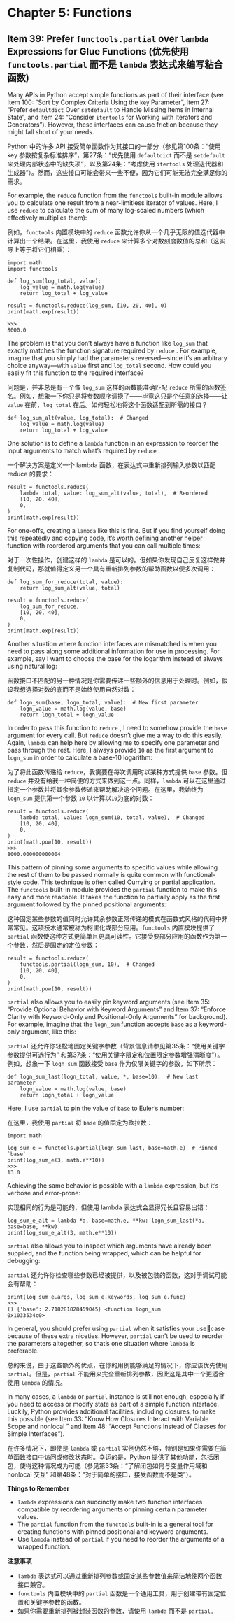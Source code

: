 # Chapter 5: Functions

## Item 39: Prefer `functools.partial` over `lambda` Expressions for Glue Functions (优先使用 `functools.partial` 而不是 `lambda` 表达式来编写粘合函数)

Many APIs in Python accept simple functions as part of their interface (see Item 100: “Sort by Complex Criteria Using the `key` Parameter”, Item 27: “Prefer `defaultdict` Over `setdefault` to Handle Missing Items in Internal State”, and Item 24: “Consider `itertools` for Working with Iterators and Generators”). However, these interfaces can cause friction because they might fall short of your needs.

Python 中的许多 API 接受简单函数作为其接口的一部分（参见第100条：“使用 key 参数按复杂标准排序”，第27条：“优先使用 `defaultdict` 而不是 `setdefault` 来处理内部状态中的缺失项”，以及第24条：“考虑使用 `itertools` 处理迭代器和生成器”）。然而，这些接口可能会带来一些不便，因为它们可能无法完全满足你的需求。

For example, the `reduce` function from the `functools` built-in module allows you to calculate one result from a near-limitless iterator of values. Here, I use `reduce` to calculate the sum of many log-scaled numbers (which effectively multiplies them):

例如，`functools` 内置模块中的 `reduce` 函数允许你从一个几乎无限的值迭代器中计算出一个结果。在这里，我使用 `reduce` 来计算多个对数刻度数值的总和（这实际上等于将它们相乘）：

```
import math
import functools

def log_sum(log_total, value):
    log_value = math.log(value)
    return log_total + log_value

result = functools.reduce(log_sum, [10, 20, 40], 0)
print(math.exp(result))

>>>
8000.0
```

The problem is that you don’t always have a function like `log_sum` that exactly matches the function signature required by `reduce` . For example, imagine that you simply had the parameters reversed—since it’s an arbitrary choice anyway—with `value` first and `log_total` second. How could you easily fit this function to the required interface?

问题是，并非总是有一个像 `log_sum` 这样的函数能准确匹配 `reduce` 所需的函数签名。例如，想象一下你只是将参数顺序调换了——毕竟这只是个任意的选择——让 `value` 在前，`log_total` 在后。如何轻松地将这个函数适配到所需的接口？

```
def log_sum_alt(value, log_total):  # Changed
    log_value = math.log(value)
    return log_total + log_value
```

One solution is to define a `lambda` function in an expression to reorder the input arguments to match what’s required by `reduce` :

一个解决方案是定义一个 lambda 函数，在表达式中重新排列输入参数以匹配 reduce 的要求：

```
result = functools.reduce(
    lambda total, value: log_sum_alt(value, total),  # Reordered
    [10, 20, 40],
    0,
)
print(math.exp(result))
```

For one-offs, creating a `lambda` like this is fine. But if you find yourself doing this repeatedly and copying code, it’s worth defining another helper function with reordered arguments that you can call multiple times:

对于一次性操作，创建这样的 `lambda` 是可以的。但如果你发现自己反复这样做并复制代码，那就值得定义另一个具有重新排列参数的帮助函数以便多次调用：

```
def log_sum_for_reduce(total, value):
    return log_sum_alt(value, total)

result = functools.reduce(
    log_sum_for_reduce,
    [10, 20, 40],
    0,
)
print(math.exp(result))
```

Another situation where function interfaces are mismatched is when you need to pass along some additional information for use in processing. For example, say I want to choose the base for the logarithm instead of always using natural log:

函数接口不匹配的另一种情况是你需要传递一些额外的信息用于处理时。例如，假设我想选择对数的底而不是始终使用自然对数：

```
def logn_sum(base, logn_total, value):  # New first parameter
    logn_value = math.log(value, base)
    return logn_total + logn_value
```

In order to pass this function to `reduce` , I need to somehow provide the `base` argument for every call. But `reduce` doesn’t give me a way to do this easily. Again, `lambda` can help here by allowing me to specify one parameter and pass through the rest. Here, I always provide `10` as the first argument to `logn_sum` in order to calculate a base-10 logarithm:

为了将此函数传递给 `reduce`，我需要在每次调用时以某种方式提供 `base` 参数。但 `reduce` 并没有给我一种简便的方式来做到这一点。同样，`lambda` 可以在这里通过指定一个参数并将其余参数传递来帮助解决这个问题。在这里，我始终为 `logn_sum` 提供第一个参数 `10` 以计算以`10`为底的对数：

```
result = functools.reduce(
    lambda total, value: logn_sum(10, total, value),  # Changed
    [10, 20, 40],
    0,
)
print(math.pow(10, result))
>>>
8000.000000000004
```

This pattern of pinning some arguments to specific values while allowing the rest of them to be passed normally is quite common with functional-style code. This technique is often called Currying or partial application. The `functools` built-in module provides the `partial` function to make this easy and more readable. It takes the function to partially apply as the first argument followed by the pinned positional arguments:

这种固定某些参数的值同时允许其余参数正常传递的模式在函数式风格的代码中非常常见。这项技术通常被称为柯里化或部分应用。`functools` 内置模块提供了 `partial` 函数使这种方式更简单且更具可读性。它接受要部分应用的函数作为第一个参数，然后是固定的定位参数：

```
result = functools.reduce(
    functools.partial(logn_sum, 10),  # Changed
    [10, 20, 40],
    0,
)
print(math.pow(10, result))
```

`partial` also allows you to easily pin keyword arguments (see Item 35: “Provide Optional Behavior with Keyword Arguments” and Item 37: “Enforce Clarity with Keyword-Only and Positional-Only Arguments” for background). For example, imagine that the `logn_sum` function accepts `base` as a keyword-only argument, like this:

`partial` 还允许你轻松地固定关键字参数（背景信息请参见第35条：“使用关键字参数提供可选行为” 和第37条：“使用关键字限定和位置限定参数增强清晰度”）。例如，想象一下 `logn_sum` 函数接受 `base` 作为仅限关键字的参数，如下所示：

```
def logn_sum_last(logn_total, value, *, base=10):  # New last parameter
    logn_value = math.log(value, base)
    return logn_total + logn_value
```

Here, I use `partial` to pin the value of `base` to Euler’s number:

在这里，我使用 `partial` 将 `base` 的值固定为欧拉数：

```
import math

log_sum_e = functools.partial(logn_sum_last, base=math.e)  # Pinned `base`
print(log_sum_e(3, math.e**10))
>>>
13.0
```

Achieving the same behavior is possible with a `lambda` expression, but it’s verbose and error-prone:

实现相同的行为是可能的，但使用 lambda 表达式会显得冗长且容易出错：

```
log_sum_e_alt = lambda *a, base=math.e, **kw: logn_sum_last(*a, base=base, **kw)
print(log_sum_e_alt(3, math.e**10))
```

`partial` also allows you to inspect which arguments have already been supplied, and the function being wrapped, which can be helpful for debugging:

`partial` 还允许你检查哪些参数已经被提供，以及被包装的函数，这对于调试可能会有帮助：

```
print(log_sum_e.args, log_sum_e.keywords, log_sum_e.func)
>>>
() {'base': 2.718281828459045} <function logn_sum
0x1033534c0>
```

In general, you should prefer using `partial` when it satisfies your use￾case because of these extra niceties. However, `partial` can’t be used to reorder the parameters altogether, so that’s one situation where `lambda` is preferable.

总的来说，由于这些额外的优点，在你的用例能够满足的情况下，你应该优先使用 `partial`。但是，`partial` 不能用来完全重新排列参数，因此这是其中一个更适合使用 `lambda` 的情况。

In many cases, a `lambda` or `partial` instance is still not enough, especially if you need to access or modify state as part of a simple function interface. Luckily, Python provides additional facilities, including closures, to make this possible (see Item 33: “Know How Closures Interact with Variable Scope and nonlocal ” and Item 48: “Accept Functions Instead of Classes for Simple Interfaces”).

在许多情况下，即使是 `lambda` 或 `partial` 实例仍然不够，特别是如果你需要在简单函数接口中访问或修改状态时。幸运的是，Python 提供了其他功能，包括闭包，使得这种情况成为可能（参见第33条：“了解闭包如何与变量作用域和 nonlocal 交互” 和第48条：“对于简单的接口，接受函数而不是类”）。

**Things to Remember**
- `lambda` expressions can succinctly make two function interfaces compatible by reordering arguments or pinning certain parameter values.
- The `partial` function from the `functools` built-in is a general tool for creating functions with pinned positional and keyword arguments.
- Use `lambda` instead of `partial` if you need to reorder the arguments of a wrapped function.

**注意事项**
- `lambda` 表达式可以通过重新排列参数或固定某些参数值来简洁地使两个函数接口兼容。
- `functools` 内置模块中的 `partial` 函数是一个通用工具，用于创建带有固定位置和关键字参数的函数。
- 如果你需要重新排列被封装函数的参数，请使用 `lambda` 而不是 `partial`。